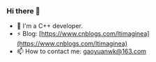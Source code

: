 ### Hi there 👋
- 🖖 I'm a C++ developer.
- ⚡ Blog: [https://www.cnblogs.com/ltimaginea](https://www.cnblogs.com/ltimaginea)
- 📫 How to contact me: gaoyuanwk@163.com



<!--
**ltimaginea/ltimaginea** is a ✨ _special_ ✨ repository because its `README.md` (this file) appears on your GitHub profile.

Here are some ideas to get you started:

- 🔭 I’m currently working on ...
- 🌱 I’m currently learning ...
- 👯 I’m looking to collaborate on ...
- 🤔 I’m looking for help with ...
- 💬 Ask me about ...
- 📫 How to reach me: ...
- 😄 Pronouns: ...
- ⚡ Fun fact: ...
-->
